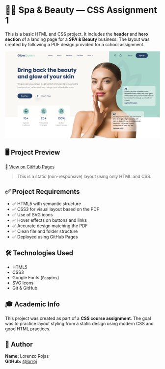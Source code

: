 # 💆‍♀️ Spa & Beauty — CSS Assignment 1

This is a basic HTML and CSS project. It includes the **header** and **hero section** of a landing page for a **SPA & Beauty** business. The layout was created by following a PDF design provided for a school assignment.

![Preview](img/captura-preview.png)

## 🖥️ Project Preview

📎 [View on GitHub Pages](https://lorroj.github.io/spa-beauty-header/)

> This is a static (non-responsive) layout using only HTML and CSS.

## ✅ Project Requirements

- ✅ HTML5 with semantic structure
- ✅ CSS3 for visual layout based on the PDF
- ✅ Use of SVG icons
- ✅ Hover effects on buttons and links
- ✅ Accurate design matching the PDF
- ✅ Clean file and folder structure
- ✅ Deployed using GitHub Pages

## 🛠️ Technologies Used

- HTML5
- CSS3
- Google Fonts (`Poppins`)
- SVG Icons
- Git & GitHub


## 🎓 Academic Info

This project was created as part of a **CSS course assignment**. The goal was to practice layout styling from a static design using modern CSS and good HTML practices.

## 🙋 Author

**Name:** Lorenzo Rojas  
**GitHub:** [@lorroj](https://github.com/lorroj)

